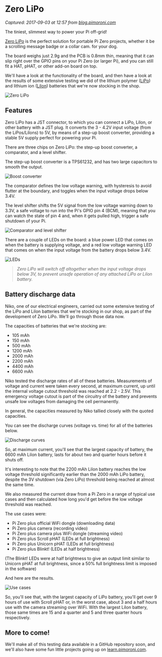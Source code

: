 # Zero LiPo

_Captured: 2017-09-03 at 12:57 from [blog.pimoroni.com](http://blog.pimoroni.com/zero-lipo/)_

The tiniest, slimmest way to power your Pi off-grid!

[Zero LiPo](https://shop.pimoroni.com/products/zero-lipo) is the perfect solution for portable Pi Zero projects, whether it be a scrolling message badge or a collar cam. for your dog.

The board weighs just 2.9g and the PCB is 0.8mm thin, meaning that it can slip right over the GPIO pins on your Pi Zero (or larger Pi), and you can still fit a HAT, pHAT, or other add-on board on top.

We'll have a look at the functionality of the board, and then have a look at the results of some extensive testing we did of the lithium polymer ([LiPo](https://shop.pimoroni.com/products/lipo-battery-pack)) and lithium ion ([LiIon](https://shop.pimoroni.com/products/lithium-ion-battery-pack)) batteries that we're now stocking in the shop.

![Zero LiPo](http://blog.pimoroni.com/content/images/2016/07/zero-lipo-4-1.jpg)

## Features

Zero LiPo has a JST connector, to which you can connect a LiPo, LiIon, or other battery with a JST plug. It converts the 3 - 4.2V input voltage (from the LiPos/LiIons) to 5V, by means of a step-up boost converter, providing a stable 5V supply perfect for powering your Pi.

There are three chips on Zero LiPo: the step-up boost converter, a comparator, and a level shifter.

The step-up boost converter is a TPS61232, and has two large capacitors to smooth the output.

![Boost converter](http://blog.pimoroni.com/content/images/2016/07/zero-lipo-1.jpg)

The comparator defines the low voltage warning, with hysteresis to avoid flutter at the boundary, and toggles when the input voltage drops below 3.4V.

The level shifter shifts the 5V signal from the low voltage warning down to 3.3V, a safe voltage to run into the Pi's GPIO pin 4 (BCM), meaning that you can watch the state of pin 4 and, when it gets pulled high, trigger a safe shutdown of your Pi.

![Comparator and level shifter](http://blog.pimoroni.com/content/images/2016/07/zero-lipo-2.jpg)

There are a couple of LEDs on the board: a blue power LED that comes on when the battery is supplying voltage, and a red low voltage warning LED that comes on when the input voltage from the battery drops below 3.4V.

![LEDs](http://blog.pimoroni.com/content/images/2016/07/zero-lipo-3.jpg)

> _Zero LiPo will switch off altogether when the input voltage drops below 3V, to prevent unsafe operation of any attached LiPo or LiIon battery._

## Battery discharge data

Niko, one of our electrical engineers, carried out some extensive testing of the LiPo and LiIon batteries that we're stocking in our shop, as part of the development of Zero LiPo. We'll go through those data now.

The capacities of batteries that we're stocking are:

  * 105 mAh
  * 150 mAh
  * 500 mAh
  * 1200 mAh
  * 2000 mAh
  * 2200 mAh
  * 4400 mAh
  * 6600 mAh

Niko tested the discharge rates of all of these batteries. Measurements of voltage and current were taken every second, at maximum current, up until the internal voltage cutout threshold was reached at 2.2 - 2.5V. This emergency voltage cutout is part of the circuitry of the battery and prevents unsafe low voltages from damaging the cell permanently.

In general, the capacities measured by Niko tallied closely with the quoted capacities.

You can see the discharge curves (voltage vs. time) for all of the batteries below.

![Discharge curves](http://blog.pimoroni.com/content/images/2016/07/discharge_curves.jpg)

So, at maximum current, you'll see that the largest capacity of battery, the 6600 mAh LiIon battery, lasts for about two and quarter hours before it shuts off.

It's interesting to note that the 2200 mAh LiIon battery reaches the low voltage threshold significantly earlier than the 2000 mAh LiPo battery, despite the 3V shutdown (via Zero LiPo) threshold being reached at almost the same time.

We also measured the current draw from a Pi Zero in a range of typical use cases and then calculated how long you'd get before the low voltage threshold was reached.

The use cases were:

  * Pi Zero plus official WiFi dongle (downloading data)
  * Pi Zero plus camera (recording video)
  * Pi Zero plus camera plus WiFi dongle (streaming video)
  * Pi Zero plus Scroll pHAT (LEDs at full brightness)
  * Pi Zero plus Unicorn pHAT (LEDs at full brightness)
  * Pi Zero plus Blinkt! (LEDs at half brightness)

(The Blinkt! LEDs were at half brightness to give an output limit similar to Unicorn pHAT at full brightness, since a 50% full brightness limit is imposed in the software)

And here are the results.

![Use cases](http://blog.pimoroni.com/content/images/2016/07/discharge_times.jpg)

So, you'll see that, with the largest capacity of LiPo battery, you'll get over 9 hours of use with Scroll pHAT or, in the worst case, about 3 and a half hours use with the camera streaming over WiFi. With the largest LiIon battery, those same times are 15 and a quarter and 5 and three quarter hours respectively.

## More to come!

We'll make all of this testing data available in a GitHub repository soon, and we'll also have some fun little projects going up on [learn.pimoroni.com](http://learn.pimoroni.com).
